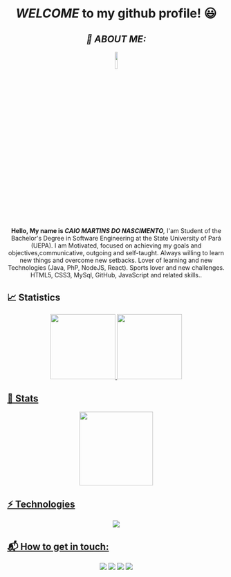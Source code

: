 <div align="center">
   <h1> <i> WELCOME</i> to my github profile! 😃️ 
</div>
 
 <div align="center">  <h2> <i> 🤙 ABOUT ME:</i> </div>
   <div align="center">
      <img width="10%" src="https://usercontent1.hubstatic.com/11837488.png"></img>
    </div>

<div align="center">  <p><strong>Hello, My name is <i>CAIO MARTINS DO NASCIMENTO</strong>, </i>I'am Student of the Bachelor's Degree in Software Engineering at the State University of  Pará (UEPA). I am Motivated, focused on achieving my goals and objectives,communicative, outgoing and self-taught. Always willing to learn new things and overcome new setbacks. Lover of learning and new Technologies (Java, PhP, NodeJS, React). Sports lover and new challenges. HTML5, CSS3, MySql, GitHub, JavaScript and related skills..</p> </div>
 

##  📈 Statistics
<div align="center">
  <a href="https://github.com/CaioMartinss">
  <img height="150em" src="https://github-readme-stats.vercel.app/api?username=CaioMartinss&show_icons=true&theme=cobalt&include_all_commits=true&count_private=true"/>
  <img height="150em" src="https://github-readme-stats.vercel.app/api/top-langs/?username=CaioMartinss&layout=compact&langs_count=7&theme=cobalt"/>
</div>

##  🚀 Stats
  <div align="center">
      <img height="170em" src="http://github-readme-streak-stats.herokuapp.com?user=CaioMartinss&theme=dracula&hide_border=true&locale=pt-br(https://git.io/streak-stats)"></img>
  </div>

## ⚡ Technologies  
<div align="center">
  <img height=""src="https://skillicons.dev/icons?i=js,ts,html,css,react,nodejs,express,mysql,heroku,git,github,bash"></img>
</div>

   
## 📬 How to get in touch:  
<div align="center"> 
  <a href="https://www.instagram.com/caiomartinxs__/" target="_blank"><img src="https://img.shields.io/badge/-Instagram-%23E4405F?style=for-the-badge&logo=instagram&logoColor=white" target="_blank"></a>
  <a href = "mailto:martinscaio29@gmail.com"><img src="https://img.shields.io/badge/-Gmail-%23333?style=for-the-badge&logo=gmail&logoColor=white" target="_blank"></a>
  <a href= "https://www.linkedin.com/in/caio-martinss/" target="_blank"><img src="https://img.shields.io/badge/LinkedIn-0077B5?style=for-the-badge&logo=linkedin&logoColor=white" target="_blank"></a> 
  <a href="#" target="_blank"><img src="https://img.shields.io/badge/Facebook-1877F2?style=for-the-badge&logo=facebook&logoColor=white" target="_blank"></a> 
  </a> 
</div>
